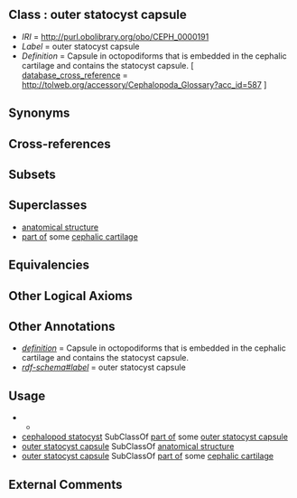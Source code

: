 
## Class : outer statocyst capsule

 * *IRI* = http://purl.obolibrary.org/obo/CEPH_0000191
 * *Label* = outer statocyst capsule
 * *Definition* = Capsule in octopodiforms that is embedded in the cephalic cartilage and contains the statocyst capsule. [ [database_cross_reference](../../ef/oboInOwl#hasDbXref.md) = http://tolweb.org/accessory/Cephalopoda_Glossary?acc_id=587 ]

## Synonyms


## Cross-references


## Subsets


## Superclasses

 * [anatomical structure](../../UBERON/61/UBERON_0000061.md)
 * [part of](../../BFO/50/BFO_0000050.md) some [cephalic cartilage](../../CEPH/56/CEPH_0000056.md)

## Equivalencies


## Other Logical Axioms


## Other Annotations

 * *[definition](../../IAO/15/IAO_0000115.md)* = Capsule in octopodiforms that is embedded in the cephalic cartilage and contains the statocyst capsule.
 * *[rdf-schema#label](../../el/rdf-schema#label.md)* = outer statocyst capsule

## Usage

 * -
 * [cephalopod statocyst](../../CEPH/42/CEPH_0000242.md) SubClassOf [part of](../../BFO/50/BFO_0000050.md) some [outer statocyst capsule](../../CEPH/91/CEPH_0000191.md)
 * [outer statocyst capsule](../../CEPH/91/CEPH_0000191.md) SubClassOf [anatomical structure](../../UBERON/61/UBERON_0000061.md)
 * [outer statocyst capsule](../../CEPH/91/CEPH_0000191.md) SubClassOf [part of](../../BFO/50/BFO_0000050.md) some [cephalic cartilage](../../CEPH/56/CEPH_0000056.md)

## External Comments

